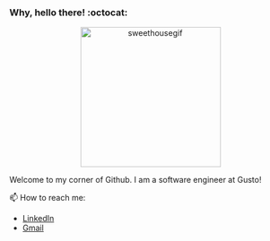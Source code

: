 ### Why, hello there! :octocat:

<p align="center">
<img src="https://user-images.githubusercontent.com/19978382/147288321-6d09b3c1-be8b-4081-8b6c-81a5ed613704.gif" alt="sweethousegif" width="250"/>
</p>

Welcome to my corner of Github. I am a software engineer at Gusto!

📫 How to reach me:  
- [LinkedIn](https://www.linkedin.com/in/taylor-murray)
- [Gmail](mailto:murrayt970@gmail.com)
